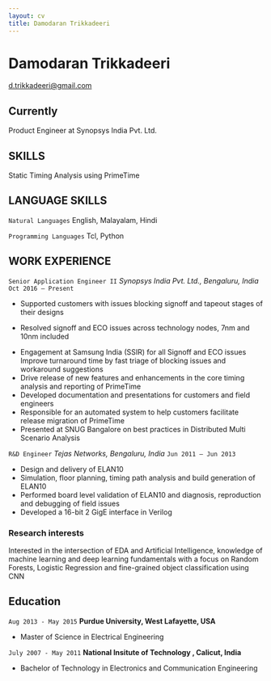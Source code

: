 ```yaml
---
layout: cv
title: Damodaran Trikkadeeri
---
```


# Damodaran Trikkadeeri

<div id="webaddress">
<a href="d.trikkadeeri@gmail.com">d.trikkadeeri@gmail.com</a>
</div>

## Currently

Product Engineer at Synopsys India Pvt. Ltd.

## SKILLS
Static Timing Analysis using PrimeTime

## LANGUAGE SKILLS
`Natural Languages` 
English, Malayalam, Hindi

`Programming Languages` 
Tcl, Python

## WORK EXPERIENCE
`Senior Application Engineer II`
_Synopsys India Pvt. Ltd., Bengaluru, India_
`Oct 2016 – Present`

* Supported customers with issues blocking signoff and tapeout stages of their designs
- Resolved signoff and ECO issues across technology nodes, 7nm and 10nm included

* Engagement at Samsung India (SSIR) for all Signoff and ECO issues
Improve turnaround time by fast triage of blocking issues and workaround suggestions
* Drive release of new features and enhancements in the core timing analysis and reporting of PrimeTime
* Developed documentation and presentations for customers and field engineers
* Responsible for an automated system to help customers facilitate release migration of PrimeTime
* Presented at SNUG Bangalore on best practices in Distributed Multi Scenario Analysis

`R&D Engineer`
_Tejas Networks, Bengaluru, India_
`Jun 2011 – Jun 2013`

* Design and delivery of ELAN10
* Simulation, floor planning, timing path analysis and build generation of ELAN10
* Performed board level validation of ELAN10 and diagnosis, reproduction and debugging of field issues
* Developed a 16-bit 2 GigE interface in Verilog

### Research interests

Interested in the intersection of EDA and Artificial Intelligence, knowledge of machine learning and deep
learning fundamentals with a focus on Random Forests, Logistic Regression and fine-grained object
classification using CNN

## Education

`Aug 2013 - May 2015`
__Purdue University, West Lafayette, USA__
- Master of Science in Electrical Engineering 

`July 2007 - May 2011`
__National Insitute of Technology , Calicut, India__
- Bachelor of Technology in Electronics and Communication Engineering 

<!-- ### Footer

Last updated: Jan 2020 -->


